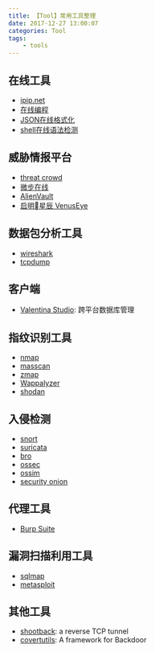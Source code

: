 ```yaml
---
title: 【Tool】常用工具整理
date: 2017-12-27 13:00:07
categories: Tool
tags:
    - tools
---
```


## 在线工具

* [ipip.net](https://www.ipip.net)
* [在线编程](http://www.shucunwang.com/RunCode/csharp/)
* [JSON在线格式化](http://zaa.ch/jsonlint/)
* [shell在线语法检测](http://www.shellcheck.net/)

<!-- more-->

## 威胁情报平台

* [threat crowd](https://www.threatcrowd.org/)
* [微步在线](https://x.threatbook.cn/)
* [AlienVault](https://otx.alienvault.com/)
* [启明星辰 VenusEye](https://www.venuseye.com.cn/)


## 数据包分析工具

* [wireshark](https://www.wireshark.org/)
* [tcpdump](http://www.tcpdump.org/)

## 客户端

* [Valentina Studio](https://www.valentina-db.com/en/studio/download/current): 跨平台数据库管理

## 指纹识别工具

* [nmap](https://nmap.org/)
* [masscan](https://github.com/robertdavidgraham/masscan)
* [zmap](https://github.com/zmap/)
* [Wappalyzer](https://wappalyzer.com/)
* [shodan](https://www.shodan.io/)

## 入侵检测

* [snort](https://www.snort.org/)
* [suricata](https://suricata-ids.org/)
* [bro](https://www.bro.org/)
* [ossec](https://ossec.github.io/)
* [ossim](https://www.alienvault.com/products/ossim)
* [security onion](https://securityonion.net/)

## 代理工具

* [Burp Suite](https://portswigger.net/burp/)

## 漏洞扫描利用工具

* [sqlmap](http://sqlmap.org/)
* [metasploit](https://github.com/rapid7/metasploit-framework)

## 其他工具

* [shootback](https://github.com/aploium/shootback): a reverse TCP tunnel
* [covertutils](https://github.com/operatorequals/covertutils): A framework for Backdoor